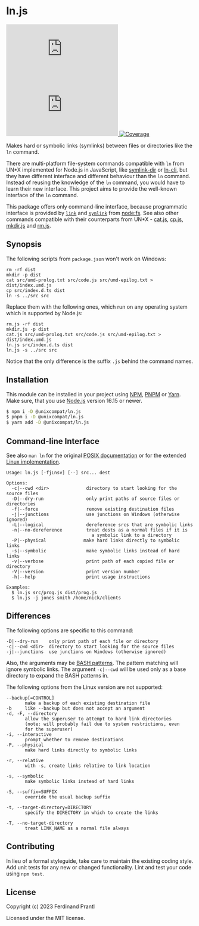 # ln.js

[![Latest version](https://img.shields.io/npm/v/@unixcompat/ln.js)
 ![Dependency status](https://img.shields.io/librariesio/release/npm/@unixcompat/ln.js)
](https://www.npmjs.com/package/@unixcompat/ln.js)
[![Coverage](https://codecov.io/gh/prantlf/ln.js/branch/master/graph/badge.svg)](https://codecov.io/gh/prantlf/ln.js)

Makes hard or symbolic links (symlinks) between files or directories like the `ln` command.

There are multi-platform file-system commands compatible with `ln` from UN*X implemented for Node.js in JavaScript, like [symlink-dir] or [ln-cli], but they have different interface and different behaviour than the `ln` command. Instead of reusing the knowledge of the `ln` command, you would have to learn their new interface. This project aims to provide the well-known interface of the `ln` command.

This package offers only command-line interface, because programmatic interface is provided by [`link`] and [`symlink`] from [node:fs]. See also other commands compatible with their counterparts from UN*X - [cat.js], [cp.js], [mkdir.js] and [rm.js].

## Synopsis

The following scripts from `package.json` won't work on Windows:

    rm -rf dist
    mkdir -p dist
    cat src/umd-prolog.txt src/code.js src/umd-epilog.txt > dist/index.umd.js
    cp src/index.d.ts dist
    ln -s ../src src

Replace them with the following ones, which run on any operating system which is supported by Node.js:

    rm.js -rf dist
    mkdir.js -p dist
    cat.js src/umd-prolog.txt src/code.js src/umd-epilog.txt > dist/index.umd.js
    ln.js src/index.d.ts dist
    ln.js -s ../src src

Notice that the only difference is the suffix `.js` behind the command names.

## Installation

This module can be installed in your project using [NPM], [PNPM] or [Yarn]. Make sure, that you use [Node.js] version 16.15 or newer.

```sh
$ npm i -D @unixcompat/ln.js
$ pnpm i -D @unixcompat/ln.js
$ yarn add -D @unixcompat/ln.js
```

## Command-line Interface

See also `man ln` for the original [POSIX documentation] or for the extended [Linux implementation].

    Usage: ln.js [-fjLnsv] [--] src... dest

    Options:
      -c|--cwd <dir>              directory to start looking for the source files
      -D|--dry-run                only print paths of source files or directories
      -f|--force                  remove existing destination files
      -j|--junctions              use junctions on Windows (otherwise ignored)
      -L|--logical                dereference srcs that are symbolic links
      -n|--no-dereference         treat dests as a normal files if it is
                                    a symbolic link to a directory
      -P|--physical              make hard links directly to symbolic links
      -s|--symbolic               make symbolic links instead of hard links
      -v|--verbose                print path of each copied file or directory
      -V|--version                print version number
      -h|--help                   print usage instructions

    Examples:
      $ ln.js src/prog.js dist/prog.js
      $ ln.js -j jones smith /home/nick/clients

## Differences

The following options are specific to this command:

    -D|--dry-run    only print path of each file or directory
    -c|--cwd <dir>  directory to start looking for the source files
    -j|--junctions  use junctions on Windows (otherwise ignored)

Also, the arguments may be [BASH patterns]. The pattern matching will ignore symbolic links. The argument `-c|--cwd` will be used only as a base directory to expand the BASH patterns in.

The following options from the Linux version are not supported:

    --backup[=CONTROL]
           make a backup of each existing destination file
    -b     like --backup but does not accept an argument
    -d, -F, --directory
           allow the superuser to attempt to hard link directories
           (note: will probably fail due to system restrictions, even
           for the superuser)
    -i, --interactive
           prompt whether to remove destinations
    -P, --physical
           make hard links directly to symbolic links

    -r, --relative
           with -s, create links relative to link location

    -s, --symbolic
           make symbolic links instead of hard links

    -S, --suffix=SUFFIX
           override the usual backup suffix

    -t, --target-directory=DIRECTORY
           specify the DIRECTORY in which to create the links

    -T, --no-target-directory
           treat LINK_NAME as a normal file always

## Contributing

In lieu of a formal styleguide, take care to maintain the existing coding style.  Add unit tests for any new or changed functionality. Lint and test your code using `npm test`.

## License

Copyright (c) 2023 Ferdinand Prantl

Licensed under the MIT license.

[Node.js]: http://nodejs.org/
[NPM]: https://www.npmjs.com/
[PNPM]: https://pnpm.io/
[Yarn]: https://yarnpkg.com/
[symlink-dir]: https://www.npmjs.com/package/symlink-dir
[ln-cli]: https://www.npmjs.com/package/ln-cli
[mkdir.js]: https://www.npmjs.com/package/@unixcompat/mkdir.js
[rm.js]: https://www.npmjs.com/package/@unixcompat/rm.js
[cat.js]: https://www.npmjs.com/package/@unixcompat/cat.js
[cp.js]: https://www.npmjs.com/package/@unixcompat/cp.js
[POSIX documentation]: https://man7.org/linux/man-pages/man1/ln.1p.html
[Linux implementation]: https://man7.org/linux/man-pages/man1/ln.1.html
[`link`]: https://nodejs.org/api/fs.html#fslinkexistingpath-newpath-callback
[`symlink`]: https://nodejs.org/api/fs.html#fssymlinktarget-path-type-callback
[node:fs]: https://nodejs.org/api/fs.html
[BASH patterns]: https://www.linuxjournal.com/content/pattern-matching-bash
